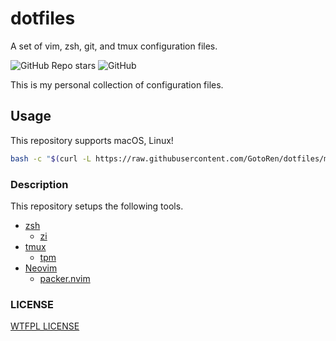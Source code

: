 # dotfiles
A set of vim, zsh, git, and tmux configuration files.

![GitHub Repo stars](https://img.shields.io/github/stars/GotoRen/dotfiles?style=social)
![GitHub](https://img.shields.io/github/license/GotoRen/dotfiles?style=flat-square)

This is my personal collection of configuration files.

## Usage

This repository supports macOS, Linux!

```sh
bash -c "$(curl -L https://raw.githubusercontent.com/GotoRen/dotfiles/main/bin/install.sh)"
```

### Description

This repository setups the following tools.

- [zsh](https://github.com/zsh-users/zsh)
  - [zi](https://github.com/z-shell/zi)
- [tmux](https://github.com/tmux/tmux)
  - [tpm](https://github.com/tmux-plugins/tpm)
- [Neovim](https://github.com/neovim/neovim)
  - [packer.nvim](https://github.com/wbthomason/packer.nvim)

### LICENSE

[WTFPL LICENSE](./LICENSE)
